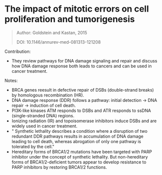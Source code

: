 # **The impact of mitotic errors on cell proliferation and tumorigenesis**

> Author: Goldstein and Kastan, 2015
>
> DOI: 10.1146/annurev-med-081313-121208

Contribution: 

- They review pathways for DNA damage signaling and repair and discuss how DNA damage response both leads to cancers and can be used in cancer treatment. 

Notes: 

- BRCA genes reesult in defective repair of DSBs (double-strand breaks) by homologous recombination (HR).
- DNA damage response (DDR) follows a pathway: initial detection -> DNA repair -> induction of cell death.
- PI3K-like kinases ATM responds to DSBs and ATR responds to ssDNA (single-stranded DNA) regions.
- Ionizing radiation (IR) and topoisomerase inhibitors induce DSBs and are widely used in cancer treatment.
- " Synthetic lethality describes a condition where a disruption of two redundant DDR pathways results in accumulation of DNA damage leading to cell death, whereas abrogation of only one pathway is tolerated by the cell."
- Hereditary forms of BRCA1/2 mutations have been targeted with PARP inhibitor under the concept of synthetic lethality. But non-hereditary forms of BRCA1/2-deficient tumors appear to develop resistance to PARP inhibitors by restoring BRCA1/2 functions.



